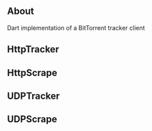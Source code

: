 ## About

Dart implementation of a BitTorrent tracker client

## HttpTracker

## HttpScrape

## UDPTracker

## UDPScrape
